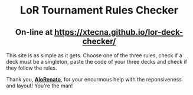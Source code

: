 <h1 align="center">LoR Tournament Rules Checker</h1>

<h2 align="center">On-line at <a href="https://xtecna.github.io/lor-deck-checker/">https://xtecna.github.io/lor-deck-checker/</a></h2>

<p>
  This site is as simple as it gets. Choose one of the three rules, check if a deck must be a singleton, paste the code of your three decks and check if they follow the rules.
</p>

<p>
  Thank you, <strong><a href="https://github.com/renatocesarramos">AloRenato</a></strong>, for your enourmous help with the reponsiveness and layout! You're the man!
</p>

